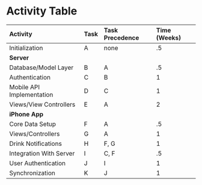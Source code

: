 # Activity Table

| Activity                  | Task | Task Precedence | Time (Weeks) |
|:--------------------------|:-----|:----------------|:-------------|
| Initialization            | A    | none            | .5           |
| __Server__                                                        |
| Database/Model Layer      | B    | A               | .5           |
| Authentication            | C    | B               | 1            |
| Mobile API Implementation | D    | C               | 1            |
| Views/View Controllers    | E    | A               | 2            |
| __iPhone App__                                                    |
| Core Data Setup           | F    | A               | .5           |
| Views/Controllers         | G    | A               | 1            |
| Drink Notifications       | H    | F, G            | 1            |
| Integration With Server   | I    | C, F            | .5           |
| User Authentication       | J    | I               | 1            |
| Synchronization           | K    | J               | 1            |